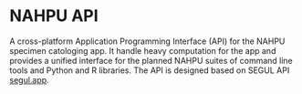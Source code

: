 # NAHPU API

A cross-platform Application Programming Interface (API) for the NAHPU specimen catologing app. It handle heavy computation for the app and provides a unified interface for the planned NAHPU suites of command line tools and Python and R libraries. The API is designed based on SEGUL API [segul.app](https://segul.app).
